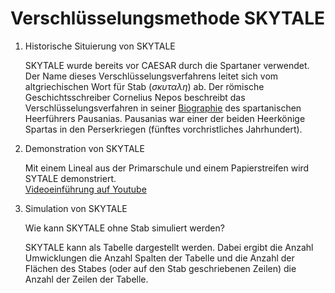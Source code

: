# Verschlüsselungsmethode SKYTALE

1. Historische Situierung von SKYTALE
   
   SKYTALE wurde bereits vor CAESAR durch die Spartaner verwendet. Der
   Name dieses Verschlüsselungsverfahrens leitet sich vom altgriechischen
   Wort für Stab ($\sigma \kappa \upsilon \tau \alpha \lambda \eta$) ab.
   Der römische Geschichtsschreiber Cornelius Nepos beschreibt das
   Verschlüsselungsverfahren in seiner 
   [Biographie](https://www.gottwein.de/Lat/nepos/paus01.php#:~:text=id%20postquam%20Lacedaemonii%20rescierunt%2C%20legatos%20cum%20clava%20ad%20eum%20miserunt%2C%20in%20qua%20more%20illorum%20erat%20scriptum%3A%20nisi%20domum%20reverteretur%2C%20se%20capitis%20eum%20damnaturos.) 
   des spartanischen
   Heerführers Pausanias. Pausanias war einer der beiden Heerkönige
   Spartas in den Perserkriegen (fünftes vorchristliches Jahrhundert).

2. Demonstration von SKYTALE
   
   Mit einem Lineal aus der Primarschule und einem Papierstreifen wird
   SYTALE demonstriert.  
   [Videoeinführung auf Youtube](https://youtu.be/EhS2KN1mgVA)

3. Simulation von SKYTALE
   
   Wie kann SKYTALE ohne Stab simuliert werden?

   SKYTALE kann als Tabelle dargestellt werden. Dabei ergibt die Anzahl
   Umwicklungen die Anzahl Spalten der Tabelle und die Anzahl der
   Flächen des Stabes (oder auf den Stab geschriebenen Zeilen) die
   Anzahl der Zeilen der Tabelle.